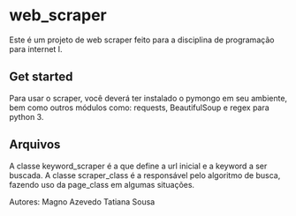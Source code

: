 # web_scraper
Este é um projeto de web scraper feito para a disciplina de programação para internet I.

## Get started
Para usar o scraper, você deverá ter instalado o pymongo em seu ambiente, bem como outros módulos como: requests, BeautifulSoup e regex para python 3.

## Arquivos
A classe keyword_scraper é a que define a url inicial e a keyword a ser buscada. A classe scraper_class é a responsável pelo algoritmo de busca, fazendo uso da page_class em algumas situações.

Autores:
Magno Azevedo
Tatiana Sousa
